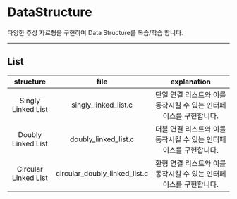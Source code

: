 # DataStructure

다양한 추상 자료형을 구현하며 Data Structure를 복습/학습 합니다.

---

## List

| structure | file | explanation |
| :-------: | :--: | :---------: |
| Singly Linked List | singly_linked_list.c | 단일 연결 리스트와 이를 동작시킬 수 있는 인터페이스를 구현합니다.|
| Doubly Linked List | doubly_linked_list.c | 더블 연결 리스트와 이를 동작시킬 수 있는 인터페이스를 구현합니다.|
| Circular Linked List | circular_doubly_linked_list.c | 환형 연결 리스트와 이를 동작시킬 수 있는 인터페이스를 구현합니다.|
